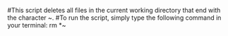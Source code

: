 #This script deletes all files in the current working directory that end with the character ~.
#To run the script, simply type the following command in your terminal:
rm *~
